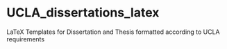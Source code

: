 # UCLA_dissertations_latex
LaTeX Templates for Dissertation and Thesis formatted according to UCLA requirements
